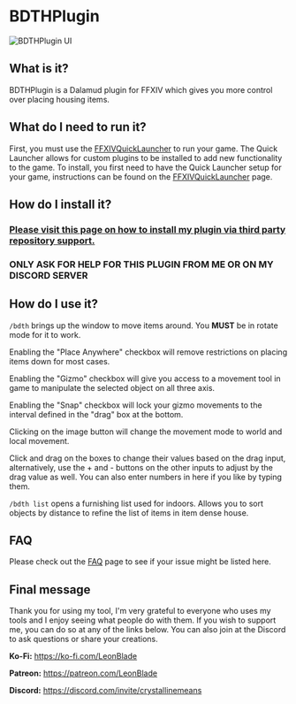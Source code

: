# BDTHPlugin

![BDTHPlugin UI](https://i.imgur.com/AdznUyJ.png)

## What is it?
BDTHPlugin is a Dalamud plugin for FFXIV which gives you more control over placing housing items.

## What do I need to run it?
First, you must use the [FFXIVQuickLauncher](https://github.com/goatcorp/FFXIVQuickLauncher) to run your game. The Quick Launcher allows for custom plugins to be installed to add new functionality to the game. To install, you first need to have the Quick Launcher setup for your game, instructions can be found on the [FFXIVQuickLauncher](https://github.com/goatcorp/FFXIVQuickLauncher) page.

## How do I install it?
### **[Please visit this page on how to install my plugin via third party repository support.](https://github.com/LeonBlade/DalamudPlugins)**

### **ONLY ASK FOR HELP FOR THIS PLUGIN FROM ME OR ON MY DISCORD SERVER**

## How do I use it?
`/bdth` brings up the window to move items around. You **MUST** be in rotate mode for it to work.

Enabling the "Place Anywhere" checkbox will remove restrictions on placing items down for most cases.

Enabling the "Gizmo" checkbox will give you access to a movement tool in game to manipulate the selected object on all three axis.

Enabling the "Snap" checkbox will lock your gizmo movements to the interval defined in the "drag" box at the bottom.

Clicking on the image button will change the movement mode to world and local movement.

Click and drag on the boxes to change their values based on the drag input, alternatively, use the + and - buttons on the other inputs to adjust by the drag value as well. You can also enter numbers in here if you like by typing them.

`/bdth list` opens a furnishing list used for indoors. Allows you to sort objects by distance to refine the list of items in item dense house.

## FAQ
Please check out the [FAQ](https://github.com/LeonBlade/BDTHPlugin/wiki/FAQ) page to see if your issue might be listed here.

## Final message
Thank you for using my tool, I'm very grateful to everyone who uses my tools and I enjoy seeing what people do with them. If you wish to support me, you can do so at any of the links below. You can also join at the Discord to ask questions or share your creations.

**Ko-Fi:** https://ko-fi.com/LeonBlade

**Patreon:** https://patreon.com/LeonBlade

**Discord:** https://discord.com/invite/crystallinemeans
